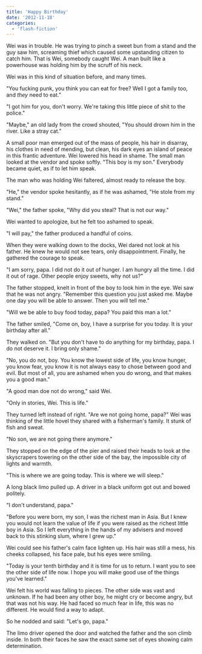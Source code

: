 ```yaml
---
title: 'Happy Birthday'
date: '2012-11-18'
categories:
  - 'flash-fiction'
---
```


Wei was in trouble. He was trying to pinch a sweet bun from a stand and the guy
saw him, screaming thief which caused some upstanding citizen to catch him. That
is Wei, somebody caught Wei. A man built like a powerhouse was holding him by
the scruff of his neck.

<!-- truncate -->

Wei was in this kind of situation before, and many times.

"You fucking punk, you think you can eat for free? Well I got a family too, and
_they_ need to eat."

"I got him for you, don't worry. We're taking this little piece of shit to the
police."

"Maybe," an old lady from the crowd shouted, "You should drown him in the river.
Like a stray cat."

A small poor man emerged out of the mass of people, his hair in disarray, his
clothes in need of mending, but clean, his dark eyes an island of peace in this
frantic adventure. Wei lowered his head in shame. The small man looked at the
vendor and spoke softly. "This boy is my son." Everybody became quiet, as if to
let him speak.

The man who was holding Wei faltered, almost ready to release the boy.

"He," the vendor spoke hesitantly, as if he was ashamed, "He stole from my
stand."

"Wei," the father spoke, "Why did you steal? That is not our way."

Wei wanted to apologize, but he felt too ashamed to speak.

"I will pay," the father produced a handful of coins.

When they were walking down to the docks, Wei dared not look at his father. He
knew he would not see tears, only disappointment. Finally, he gathered the
courage to speak.

"I am sorry, papa. I did not do it out of hunger. I am hungry all the time. I
did it out of rage. Other people enjoy sweets, why not us?"

The father stopped, knelt in front of the boy to look him in the eye. Wei saw
that he was not angry. "Remember this question you just asked me. Maybe one day
you will be able to answer. Then you will tell me."

"Will we be able to buy food today, papa? You paid this man a lot."

The father smiled, "Come on, boy, I have a surprise for you today. It is your
birthday after all."

They walked on. "But you don't have to do anything for my birthday, papa. I do
not deserve it. I bring only shame."

"No, you do not, boy. You know the lowest side of life, you know hunger, you
know fear, you know it is not always easy to chose between good and evil. But
most of all, you are ashamed when you do wrong, and that makes you a good man."

"A good man doe not do wrong," said Wei.

"Only in stories, Wei. This is life."

They turned left instead of right. "Are we not going home, papa?" Wei was
thinking of the little hovel they shared with a fisherman's family. It stunk of
fish and sweat.

"No son, we are not going there anymore."

They stopped on the edge of the pier and raised their heads to look at the
skyscrapers towering on the other side of the bay, the impossible city of lights
and warmth.

"This is where we are going today. This is where we will sleep."

A long black limo pulled up. A driver in a black uniform got out and bowed
politely.

"I don't understand, papa."

"Before you were born, my son, I was the richest man in Asia. But I knew you
would not learn the value of life if you were raised as the richest little boy
in Asia. So I left everything in the hands of my advisers and moved back to this
stinking slum, where I grew up."

Wei could see his father's calm face lighten up. His hair was still a mess, his
cheeks collapsed, his face pale, but his eyes were smiling.

"Today is your tenth birthday and it is time for us to return. I want you to see
the other side of life now. I hope you will make good use of the things you've
learned."

Wei felt his world was falling to pieces. The other side was vast and unknown.
If he had been any other boy, he might cry or become angry, but that was not his
way. He had faced so much fear in life, this was no different. He would find a
way to adapt.

So he nodded and said: "Let's go, papa."

The limo driver opened the door and watched the father and the son climb inside.
In both their faces he saw the exact same set of eyes showing calm
determination.
